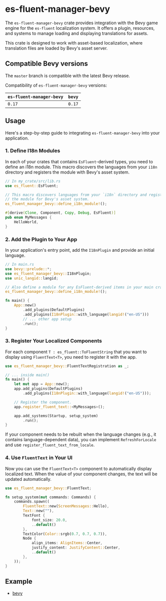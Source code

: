 # es-fluent-manager-bevy

The `es-fluent-manager-bevy` crate provides integration with the Bevy game engine for the `es-fluent` localization system. It offers a plugin, resources, and systems to manage loading and displaying translations for assets.

This crate is designed to work with asset-based localization, where translation files are loaded by Bevy's asset server.

## Compatible Bevy versions

The `master` branch is compatible with the latest Bevy release.

Compatibility of `es-fluent-manager-bevy` versions:

| `es-fluent-manager-bevy` | `bevy` |
| :----------------------- | :----- |
| `0.17`                   | `0.17` |

## Usage

Here's a step-by-step guide to integrating `es-fluent-manager-bevy` into your application.

### 1. Define I18n Modules

In each of your crates that contains `EsFluent`-derived types, you need to define an i18n module. This macro discovers the languages from your `i18n` directory and registers the module with Bevy's asset system.

```rs
// In my_crate/src/lib.rs
use es_fluent::EsFluent;

// This macro discovers languages from your `i18n` directory and registers
// the module for Bevy's asset system.
es_fluent_manager_bevy::define_i18n_module!();

#[derive(Clone, Component, Copy, Debug, EsFluent)]
pub enum MyMessages {
    HelloWorld,
}
```

### 2. Add the Plugin to Your App

In your application's entry point, add the `I18nPlugin` and provide an initial language.

```rs
// In main.rs
use bevy::prelude::*;
use es_fluent_manager_bevy::I18nPlugin;
use unic_langid::langid;

// Also define a module for any EsFluent-derived items in your main crate.
es_fluent_manager_bevy::define_i18n_module!();

fn main() {
    App::new()
        .add_plugins(DefaultPlugins)
        .add_plugins(I18nPlugin::with_language(langid!("en-US")))
        // ... other app setup
        .run();
}
```

### 3. Register Your Localized Components

For each component `T : es_fluent::ToFluentString` that you want to display using `FluentText<T>`, you need to register it with the app.

```rs
use es_fluent_manager_bevy::FluentTextRegistration as _;

// ... inside main()
fn main() {
    let mut app = App::new();
    app.add_plugins(DefaultPlugins)
        .add_plugins(I18nPlugin::with_language(langid!("en-US")));

    // Register the component.
    app.register_fluent_text::<MyMessages>();

    app.add_systems(Startup, setup_system)
        .run();
}
```

If your component needs to be rebuilt when the language changes (e.g., it contains language-dependent data), you can implement `RefreshForLocale` and use `register_fluent_text_from_locale`.

### 4. Use `FluentText` in Your UI

Now you can use the `FluentText<T>` component to automatically display localized text. When the value of your component changes, the text will be updated automatically.

```rs
use es_fluent_manager_bevy::FluentText;

fn setup_system(mut commands: Commands) {
    commands.spawn((
        FluentText::new(ScreenMessages::Hello),
        Text::new(""),
        TextFont {
            font_size: 20.0,
            ..default()
        },
        TextColor(Color::srgb(0.7, 0.7, 0.7)),
        Node {
            align_items: AlignItems::Center,
            justify_content: JustifyContent::Center,
            ..default()
        },
    ));
}
```

## Example
- [bevy](../../examples/bevy-example)
